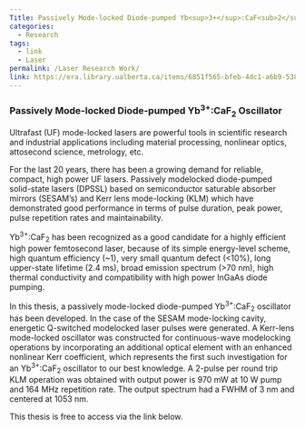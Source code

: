 ```yaml
---
Title: Passively Mode-locked Diode-pumped Yb<sup>3+</sup>:CaF<sub>2</sub> Oscillator
categories:
  - Research
tags:
  - link
  - Laser
permalink: /Laser Research Work/
link: https://era.library.ualberta.ca/items/6851f565-bfeb-4dc1-a6b9-538eaab194a1/view/a280fb0a-3a1d-474d-bb98-74a58176efe0/Yu_Yang_201409_MSc.pdf
---
```

### Passively Mode-locked Diode-pumped Yb<sup>3+</sup>:CaF<sub>2</sub> Oscillator

Ultrafast (UF) mode-locked lasers are powerful tools in scientific research and industrial applications including material processing, nonlinear optics, attosecond science, metrology, etc.

For the last 20 years, there has been a growing demand for reliable, compact, high power UF lasers. Passively modelocked diode-pumped solid-state lasers (DPSSL) based on semiconductor saturable absorber mirrors (SESAM’s) and Kerr lens mode-locking (KLM) which have demonstrated good performance in terms of pulse duration, peak power, pulse repetition rates and maintainability.

Yb<sup>3+</sup>:CaF<sub>2</sub> has been recognized as a good candidate for a highly efficient high power femtosecond laser, because of its simple energy-level scheme, high quantum efficiency (~1), very small quantum defect (<10%), long upper-state lifetime (2.4 ms), broad emission spectrum (>70 nm), high thermal conductivity and compatibility with high power InGaAs diode pumping.

In this thesis, a passively mode-locked diode-pumped Yb<sup>3+</sup>:CaF<sub>2</sub> oscillator has been developed. In the case of the SESAM mode-locking cavity, energetic Q-switched modelocked laser pulses were generated. A Kerr-lens mode-locked oscillator was constructed for continuous-wave modelocking operations by incorporating an additional optical element with an enhanced nonlinear Kerr coefficient, which represents the first such investigation for an Yb<sup>3+</sup>:CaF<sub>2</sub> oscillator to our best knowledge. A 2-pulse per round trip KLM operation was obtained with output power is 970 mW at 10 W pump and 164 MHz repetition rate. The output spectrum had a FWHM of 3 nm and centered at 1053 nm.

This thesis is free to access via the link below.

